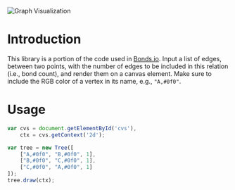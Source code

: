 ![Graph Visualization](http://f.cl.ly/items/272c013f3n1m292f042N/graph.png)

Introduction
============
This library is a portion of the code used in [Bonds.io](http://bonds.io). Input a list of edges, between two points, with the number of edges to be included in this relation (i.e., bond count), and render them on a canvas element. Make sure to include the RGB color of a vertex in its name, e.g., `"A,#0f0"`.

Usage
=====
```javascript
var cvs = document.getElementById('cvs'),
	ctx = cvs.getContext('2d');	

var tree = new Tree([
	["A,#0f0", "B,#0f0", 1],
	["B,#0f0", "C,#0f0", 1],
	["C,#0f0", "A,#0f0", 1]
]);
tree.draw(ctx);
```